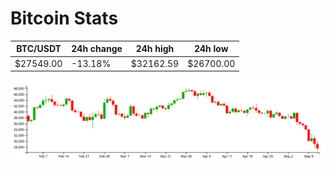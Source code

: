 # Bitcoin Stats

BTC/USDT|24h change|24h high|24h low|
|---|---|---|---|
|$27549.00|-13.18%|$32162.59|$26700.00|

<img src="./chart.svg">
